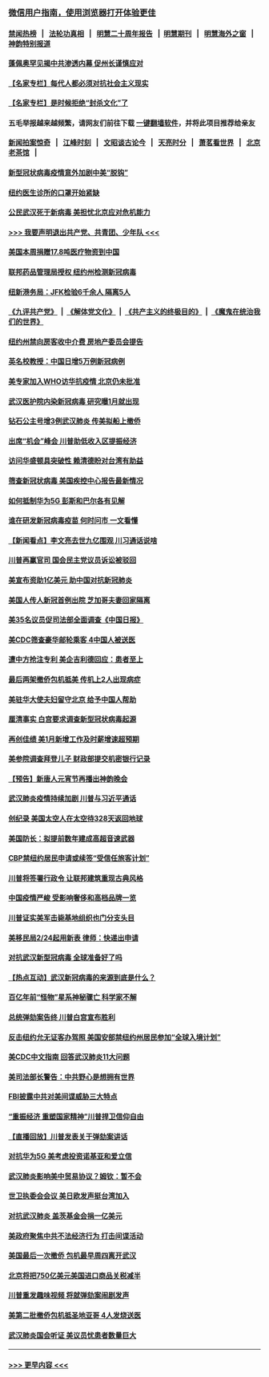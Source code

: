 ### [微信用户指南，使用浏览器打开体验更佳](https://github.com/gfw-breaker/banned-news1/blob/master/indexes/wechat-guide.md?t=0)
#### [禁闻热榜](热点新闻.md?t=0)  &nbsp;&nbsp;|&nbsp;&nbsp; [法轮功真相](https://github.com/gfw-breaker/truth/blob/master/README.md?t=0) &nbsp;&nbsp;|&nbsp;&nbsp; [明慧二十周年报告](https://github.com/gfw-breaker/mh-reports/blob/master/README.md?t=0) &nbsp;&nbsp;|&nbsp;&nbsp;[明慧期刊](https://github.com/gfw-breaker/mh-qikan) &nbsp;&nbsp;|&nbsp;&nbsp; [明慧海外之窗](https://github.com/gfw-breaker/mh-news/blob/master/README.md?t=0) &nbsp;&nbsp;|&nbsp;&nbsp; [神韵特别报道](https://github.com/gfw-breaker/mh-news/blob/master/shenyun.md?t=0)
#### [蓬佩奥罕见揭中共渗透内幕 促州长谨慎应对](../pages/nsc412/n11854685.md?t=02091456) 
#### [【名家专栏】每代人都必须对抗社会主义现实](../pages/nsc412/n11831412.md?t=02091456) 
#### [【名家专栏】是时候拒绝“封杀文化”了](../pages/nsc412/n11814093.md?t=02091456) 
#### 五毛举报越来越频繁，请网友们前往下载 [一键翻墙软件](https://github.com/gfw-breaker/ssr-accounts)，并将此项目推荐给亲友
#### [新闻拍案惊奇](https://github.com/gfw-breaker/banned-news1/blob/master/pages/link4.md) &nbsp;&nbsp;|&nbsp;&nbsp; [江峰时刻](https://github.com/gfw-breaker/banned-news1/blob/master/pages/link4.md) &nbsp;&nbsp;|&nbsp;&nbsp; [文昭谈古论今](https://github.com/gfw-breaker/banned-news1/blob/master/pages/link4.md) &nbsp;&nbsp;|&nbsp;&nbsp; [天亮时分](https://github.com/gfw-breaker/banned-news1/blob/master/pages/link4.md) &nbsp;&nbsp;|&nbsp;&nbsp; [萧茗看世界](https://github.com/gfw-breaker/banned-news1/blob/master/pages/link4.md) &nbsp;&nbsp;|&nbsp;&nbsp; [北京老茶馆](https://github.com/gfw-breaker/banned-news1/blob/master/pages/link4.md) &nbsp;&nbsp;|&nbsp;&nbsp; 
#### [新型冠状病毒疫情意外加剧中美“脱钩”](../pages/nsc412/n11854475.md?t=02091456) 
#### [纽约医生诊所的口罩开始紧缺](../pages/nsc412/n11853364.md?t=02091456) 
#### [公民武汉死于新病毒 美担忧北京应对危机能力](../pages/nsc412/n11854331.md?t=02091456) 
#### [>>> 我要声明退出共产党、共青团、少年队 <<<](https://github.com/begood0513/goodnews/blob/master/quit/letter.md) 
#### [美国本周捐赠17.8吨医疗物资到中国](../pages/nsc412/n11854269.md?t=02091456) 
#### [联邦药品管理局授权  纽约州检测新冠病毒](../pages/nsc412/n11853371.md?t=02091456) 
#### [纽新港务局：JFK检验6千余人  隔离5人](../pages/nsc412/n11853366.md?t=02091456) 
#### [《九评共产党》](https://github.com/begood0513/9ping.md/blob/master/README.md) &nbsp;|&nbsp; [《解体党文化》](../../../../jtdwh.md/blob/master/README.md)  &nbsp;|&nbsp; [《共产主义的终极目的》](../../../../gczydzjmd.md/blob/master/README.md) &nbsp;|&nbsp; [《魔鬼在统治我们的世界》](../../../../mgztzwmdsj.md/blob/master/README.md) 
#### [纽约州禁向房客收中介费  房地产委员会提告](../pages/nsc412/n11853360.md?t=02091456) 
#### [英名校教授：中国日增5万例新冠病例](../pages/nsc412/n11854174.md?t=02091456) 
#### [美专家加入WHO访华抗疫情 北京仍未批准](../pages/nsc412/n11854043.md?t=02091456) 
#### [武汉医护院内染新冠病毒 研究曝1月就出现](../pages/nsc412/n11852928.md?t=02091456) 
#### [钻石公主号增3例武汉肺炎 传美拟船上撤侨](../pages/nsc412/n11853240.md?t=02091456) 
#### [出席“机会”峰会 川普助低收入区提振经济](../pages/nsc412/n11853232.md?t=02091456) 
#### [访问华盛顿具突破性 赖清德盼对台湾有助益](../pages/nsc412/n11853129.md?t=02091456) 
#### [筛查新冠状病毒 美国疾控中心报告最新情况](../pages/nsc412/n11853070.md?t=02091456) 
#### [如何抵制华为5G 彭斯和巴尔各有见解](../pages/nsc412/n11852535.md?t=02091456) 
#### [谁在研发新冠病毒疫苗 何时问市 一文看懂](../pages/nsc412/n11852840.md?t=02091456) 
#### [【新闻看点】李文亮去世九亿围观 川习通话说啥](../pages/nsc412/n11852360.md?t=02091456) 
#### [川普再赢官司 国会民主党议员诉讼被驳回](../pages/nsc412/n11852287.md?t=02091456) 
#### [美宣布资助1亿美元 助中国对抗新冠肺炎](../pages/nsc412/n11852531.md?t=02091456) 
#### [美国人传人新冠首例出院 芝加哥夫妻回家隔离](../pages/nsc412/n11852452.md?t=02091456) 
#### [美35名议员促司法部全面调查《中国日报》](../pages/nsc412/n11852435.md?t=02091456) 
#### [美CDC筛查豪华邮轮乘客 4中国人被送医](../pages/nsc412/n11852085.md?t=02091456) 
#### [遭中方抢注专利 美企吉利德回应：患者至上](../pages/nsc412/n11852037.md?t=02091456) 
#### [最后两架撤侨包机抵美 传机上2人出现病症](../pages/nsc412/n11852173.md?t=02091456) 
#### [美驻华大使夫妇留守北京 给予中国人帮助](../pages/nsc412/n11852165.md?t=02091456) 
#### [厘清事实 白宫要求调查新型冠状病毒起源](../pages/nsc412/n11852106.md?t=02091456) 
#### [再创佳绩 美1月新增工作及时薪增速超预期](../pages/nsc412/n11852174.md?t=02091456) 
#### [美参院调查拜登儿子 财政部提交机密银行记录](../pages/nsc412/n11851808.md?t=02091456) 
#### [【预告】新唐人元宵节再播出神韵晚会](../pages/nsc412/n11843192.md?t=02091456) 
#### [武汉肺炎疫情持续加剧 川普与习近平通话](../pages/nsc412/n11851613.md?t=02091456) 
#### [创纪录 美国太空人在太空待328天返回地球](../pages/nsc412/n11851266.md?t=02091456) 
#### [美国防长：拟提前数年建成高超音速武器](../pages/nsc412/n11850959.md?t=02091456) 
#### [CBP禁纽约居民申请或续签“受信任旅客计划”](../pages/nsc412/n11850857.md?t=02091456) 
#### [川普将签署行政令 让联邦建筑重现古典风格](../pages/nsc412/n11850654.md?t=02091456) 
#### [中国疫情严峻 受影响奢侈和高档品牌一览](../pages/nsc412/n11850319.md?t=02091456) 
#### [川普证实美军击毙基地组织也门分支头目](../pages/nsc412/n11850383.md?t=02091456) 
#### [美移民局2/24起用新表 律师：快递出申请](../pages/nsc412/n11848220.md?t=02091456) 
#### [对抗武汉新型冠病毒 全球准备好了吗](../pages/nsc412/n11850142.md?t=02091456) 
#### [【热点互动】武汉新冠病毒的来源到底是什么？](../pages/nsc412/n11849749.md?t=02091456) 
#### [百亿年前“怪物”星系神秘骤亡 科学家不解](../pages/nsc412/n11849863.md?t=02091456) 
#### [总统弹劾案告终 川普白宫宣布胜利](../pages/nsc412/n11849985.md?t=02091456) 
#### [反击纽约允无证客办驾照  美国安部禁纽约州居民参加“全球入境计划”](../pages/nsc412/n11849828.md?t=02091456) 
#### [美CDC中文指南 回答武汉肺炎11大问题](../pages/nsc412/n11849703.md?t=02091456) 
#### [美司法部长警告：中共野心是想拥有世界](../pages/nsc412/n11849769.md?t=02091456) 
#### [FBI披露中共对美间谍威胁三大特点](../pages/nsc412/n11849700.md?t=02091456) 
#### [“重振经济 重塑国家精神”川普捍卫信仰自由](../pages/nsc412/n11849641.md?t=02091456) 
#### [【直播回放】川普发表关于弹劾案讲话](../pages/nsc412/n11849472.md?t=02091456) 
#### [对抗华为5G 美考虑投资诺基亚和爱立信](../pages/nsc412/n11849510.md?t=02091456) 
#### [武汉肺炎影响美中贸易协议？姆钦：暂不会](../pages/nsc412/n11849497.md?t=02091456) 
#### [世卫执委会会议 美日欧发声挺台湾加入](../pages/nsc412/n11849433.md?t=02091456) 
#### [对抗武汉肺炎 盖茨基金会捐一亿美元](../pages/nsc412/n11848953.md?t=02091456) 
#### [美政府聚焦中共不法经济行为 打击间谍活动](../pages/nsc412/n11849322.md?t=02091456) 
#### [美国最后一次撤侨 包机最早周四离开武汉](../pages/nsc412/n11849395.md?t=02091456) 
#### [北京将把750亿美元美国进口商品关税减半](../pages/nsc412/n11848896.md?t=02091456) 
#### [川普重发趣味视频 将就弹劾案闹剧发声](../pages/nsc412/n11848715.md?t=02091456) 
#### [美第二批撤侨包机抵圣地亚哥 4人发烧送医](../pages/nsc412/n11847923.md?t=02091456) 
#### [武汉肺炎国会听证 美议员忧患者数量巨大](../pages/nsc412/n11844851.md?t=02091456) 

----
#### [ >>> 更早内容 <<< ](../indexes/nsc412-earlier.md)
